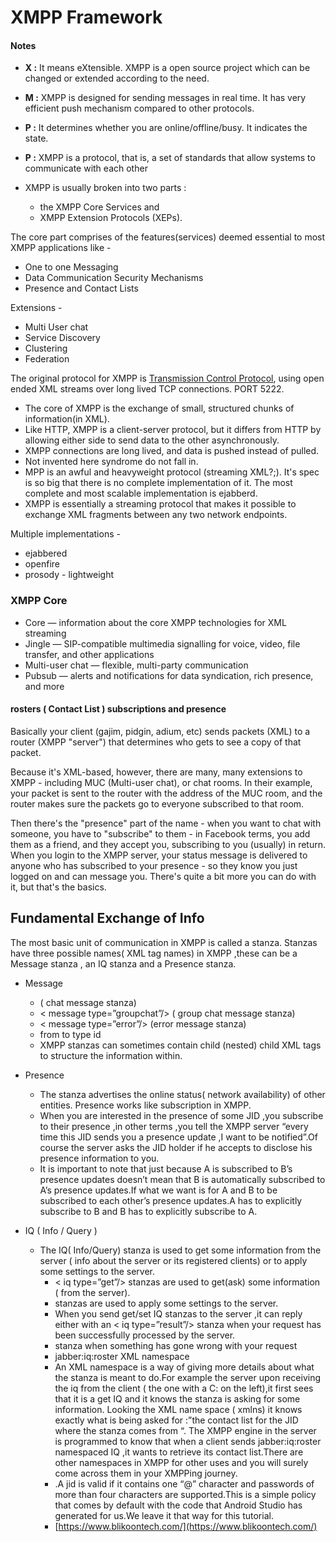 # XMPP Framework

#### Notes
-   **X :**  It means eXtensible. XMPP is a open source project which can be changed or extended according to the need.
-   **M :**  XMPP is designed for sending messages in real time. It has very efficient push mechanism compared to other protocols.
-   **P :**  It determines whether you are online/offline/busy. It indicates the state.
-   **P :**  XMPP is a protocol, that is, a set of standards that allow systems to communicate with each other

- XMPP is usually broken into two parts : 
  - the XMPP Core Services and 
  - XMPP Extension Protocols (XEPs).
 
The core part comprises of the features(services) deemed essential to most XMPP applications like - 
- One to one Messaging
- Data Communication Security Mechanisms
- Presence and Contact Lists

Extensions - 
- Multi User chat
- Service Discovery
- Clustering 
- Federation


The original protocol for XMPP is [Transmission Control Protocol](https://www.geeksforgeeks.org/computer-network-tcpip-model/), using open ended XML streams over long lived TCP connections. PORT 5222.

- The core of XMPP is the exchange of small, structured chunks of information(in XML). 
- Like HTTP, XMPP is a client-server protocol, but it differs from HTTP by allowing either side to send data to the other asynchronously.
- XMPP connections are long lived, and data is pushed instead of pulled.
- Not invented here syndrome do not fall in.
- MPP is an awful and heavyweight protocol (streaming XML?;). It's spec is so big that there is no complete implementation of it. The most complete and most scalable implementation is ejabberd.
- XMPP is essentially a streaming protocol that makes it possible to exchange XML fragments between any two network endpoints.


Multiple implementations - 
- ejabbered
- openfire 
- prosody - lightweight


### XMPP Core

-   Core — information about the core XMPP technologies for XML streaming
-   Jingle — SIP-compatible multimedia signalling for voice, video, file transfer, and other applications
-   Multi-user chat — flexible, multi-party communication
-   Pubsub — alerts and notifications for data syndication, rich presence, and more

#### rosters ( Contact List )  subscriptions  and presence

Basically your client (gajim, pidgin, adium, etc) sends packets (XML) to a router (XMPP "server") that determines who gets to see a copy of that packet.  
  
Because it's XML-based, however, there are many, many extensions to XMPP - including MUC (Multi-user chat), or chat rooms. In their example, your packet is sent to the router with the address of the MUC room, and the router makes sure the packets go to everyone subscribed to that room.  
  
Then there's the "presence" part of the name - when you want to chat with someone, you have to "subscribe" to them - in Facebook terms, you add them as a friend, and they accept you, subscribing to you (usually) in return. When you login to the XMPP server, your status message is delivered to anyone who has subscribed to your presence - so they know you just logged on and can message you. There's quite a bit more you can do with it, but that's the basics.

## Fundamental Exchange of Info
The most basic unit of communication in XMPP is called a stanza.
Stanzas have three possible names( XML tag names) in XMPP ,these can be a Message stanza , an IQ stanza and a Presence stanza.

- Message
	- <message type=”chat”/> ( chat message stanza) 
	- < message type=”groupchat”/> ( group chat message stanza) 
	-  < message type=”error”/> (error message stanza)
	- from to type id
	- XMPP stanzas can sometimes contain child (nested) child XML tags to structure the information within.
- Presence
	- The stanza advertises the online status( network availability) of other entities. Presence works like subscription in XMPP.
	- When you are interested in the presence of some JID ,you subscribe to their presence ,in other terms ,you tell the XMPP server “every time this JID sends you a presence update ,I want to be notified”.Of course the server asks the JID holder if he accepts to disclose his presence information to you.
	- It is important to note that just because A is subscribed to B’s presence updates doesn’t mean that B is automatically subscribed to A’s presence updates.If what we want is for A and B to be subscribed to each other’s presence updates.A has to explicitly subscribe to B and B has to explicitly subscribe to A.

- IQ ( Info / Query )
  - The IQ( Info/Query) stanza is used to get some information from the server ( info about the server or its registered clients) or to apply some settings to the server.
	  - < iq type=”get”/> stanzas are used to get(ask) some information ( from the server). 
	  - <iq type=”set”/> stanzas are used to apply some settings to the server.
	  - When you send get/set IQ stanzas to the server ,it can reply either with an < iq type=”result”/> stanza when your request has been successfully processed by the server.
	  -  <iq type=”error”/> stanza when something has gone wrong with your request
	- jabber:iq:roster XML namespace
	- An XML namespace is a way of giving more details about what the stanza is meant to do.For example the server upon receiving the iq from the client ( the one with a C: on the left),it first sees that it is a get IQ and it knows the stanza is asking for some information. Looking the XML name space ( xmlns) it knows exactly what is being asked for :”the contact list for the JID where the stanza comes from “. The XMPP engine in the server is programmed to know that when a client sends jabber:iq:roster namespaced IQ ,it wants to retrieve its contact list.There are other namespaces in XMPP for other uses and you will surely come across them in your XMPPing journey.
	- .A jid is valid if it contains one “@” character and passwords of more than four characters are supported.This is a simple policy that comes by default with the code that Android Studio has generated for us.We leave it that way for this tutorial.
	- [https://www.blikoontech.com/](https://www.blikoontech.com/)